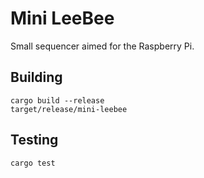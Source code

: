 # Mini LeeBee

Small sequencer aimed for the Raspberry Pi.

## Building

```shell
cargo build --release
target/release/mini-leebee
```

## Testing

```shell
cargo test
```